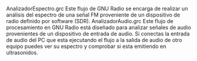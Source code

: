 AnalizadorEspectro.grc
  Este flujo de GNU Radio se encarga de realizar un análisis del espectro de una señal FM proveniente de un dispositivo de radio definido por software (SDR).
AnalizadorAudio.grc
  Este flujo de procesamiento en GNU Radio está diseñado para analizar señales de audio provenientes de un dispositivo de entrada de audio. Si conectas la entrada de audio del PC que esta ejecutando el flujo a la salida de audio de otro equipo puedes ver su espectro y comprobar si esta emitiendo en ultrasonidos.

  
